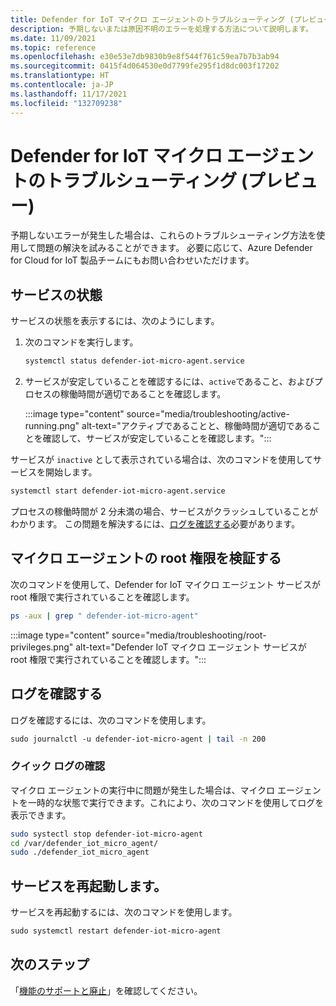 ```yaml
---
title: Defender for IoT マイクロ エージェントのトラブルシューティング (プレビュー)
description: 予期しないまたは原因不明のエラーを処理する方法について説明します。
ms.date: 11/09/2021
ms.topic: reference
ms.openlocfilehash: e30e53e7db9830b9e8f544f761c59ea7b7b3ab94
ms.sourcegitcommit: 0415f4d064530e0d7799fe295f1d8dc003f17202
ms.translationtype: HT
ms.contentlocale: ja-JP
ms.lasthandoff: 11/17/2021
ms.locfileid: "132709238"
---
```

# <a name="defender-for-iot-micro-agent-troubleshooting-preview"></a>Defender for IoT マイクロ エージェントのトラブルシューティング (プレビュー)

予期しないエラーが発生した場合は、これらのトラブルシューティング方法を使用して問題の解決を試みることができます。 必要に応じて、Azure Defender for Cloud for IoT 製品チームにもお問い合わせいただけます。   

## <a name="service-status"></a>サービスの状態 

サービスの状態を表示するには、次のようにします。 

1. 次のコマンドを実行します。

    ```bash
    systemctl status defender-iot-micro-agent.service 
    ```

1. サービスが安定していることを確認するには、`active`であること、およびプロセスの稼働時間が適切であることを確認します。

    :::image type="content" source="media/troubleshooting/active-running.png" alt-text="アクティブであることと、稼働時間が適切であることを確認して、サービスが安定していることを確認します。":::

サービスが `inactive` として表示されている場合は、次のコマンドを使用してサービスを開始します。

```bash
systemctl start defender-iot-micro-agent.service 
```

プロセスの稼働時間が 2 分未満の場合、サービスがクラッシュしていることがわかります。 この問題を解決するには、[ログを確認する](#review-the-logs)必要があります。

## <a name="validate-micro-agent-root-privileges"></a>マイクロ エージェントの root 権限を検証する

次のコマンドを使用して、Defender for IoT マイクロ エージェント サービスが root 権限で実行されていることを確認します。

```bash
ps -aux | grep " defender-iot-micro-agent"
```

:::image type="content" source="media/troubleshooting/root-privileges.png" alt-text="Defender IoT マイクロ エージェント サービスが root 権限で実行されていることを確認します。":::
## <a name="review-the-logs"></a>ログを確認する 

ログを確認するには、次のコマンドを使用します。  

```bash
sudo journalctl -u defender-iot-micro-agent | tail -n 200 
```

### <a name="quick-log-review"></a>クイック ログの確認

マイクロ エージェントの実行中に問題が発生した場合は、マイクロ エージェントを一時的な状態で実行できます。これにより、次のコマンドを使用してログを表示できます。

```bash
sudo systectl stop defender-iot-micro-agent
cd /var/defender_iot_micro_agent/
sudo ./defender_iot_micro_agent
```

## <a name="restart-the-service"></a>サービスを再起動します。

サービスを再起動するには、次のコマンドを使用します。 

```bash
sudo systemctl restart defender-iot-micro-agent 
```

## <a name="next-steps"></a>次のステップ

「[機能のサポートと廃止](edge-security-module-deprecation.md)」を確認してください。
